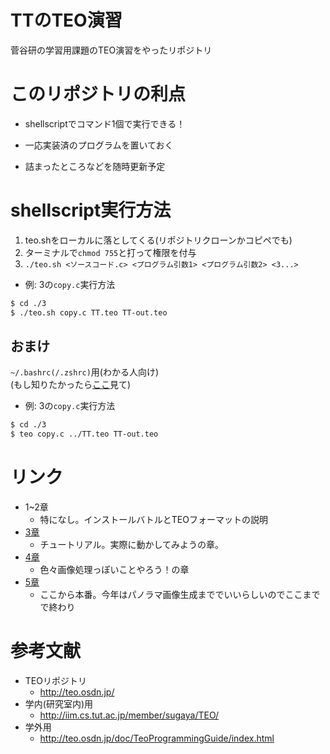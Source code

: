 # TTのTEO演習

菅谷研の学習用課題のTEO演習をやったリポジトリ

# このリポジトリの利点
- shellscriptでコマンド1個で実行できる！

- 一応実装済のプログラムを置いておく

- 詰まったところなどを随時更新予定

# shellscript実行方法
1. teo.shをローカルに落としてくる(リポジトリクローンかコピペでも)
2. ターミナルで`chmod 755`と打って権限を付与
3. `./teo.sh <ソースコード.c> <プログラム引数1> <プログラム引数2> <3...>`

- 例: 3の`copy.c`実行方法
```sh
$ cd ./3
$ ./teo.sh copy.c TT.teo TT-out.teo
```

## おまけ
`~/.bashrc(/.zshrc)`用(わかる人向け)<br>
(もし知りたかったら[ここ](https://qiita.com/yutat93/items/b5bb9c0366f21bcbea62)見て)<br>
<script src="https://gist-it.appspot.com/https://github.com/honehaniwa/TEO-enshu/blob/main/teo_rc.sh"></script>

- 例: 3の`copy.c`実行方法
```sh
$ cd ./3
$ teo copy.c ../TT.teo TT-out.teo
```

# リンク
- 1~2章
    - 特になし。インストールバトルとTEOフォーマットの説明
- [3章](./3/3.md)
    - チュートリアル。実際に動かしてみようの章。
- [4章](./4/4.md)
    - 色々画像処理っぽいことやろう！の章
- [5章](./5/5.md)
    - ここから本番。今年はパノラマ画像生成まででいいらしいのでここまでで終わり

# 参考文献
- TEOリポジトリ
    - http://teo.osdn.jp/
- 学内(研究室内)用
    - http://iim.cs.tut.ac.jp/member/sugaya/TEO/
- 学外用
    - http://teo.osdn.jp/doc/TeoProgrammingGuide/index.html